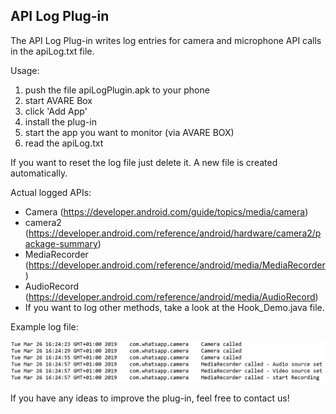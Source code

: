 API Log Plug-in
--------------------------

The API Log Plug-in writes log entries for camera and microphone API calls in the apiLog.txt file.

Usage: 
1. push the file apiLogPlugin.apk to your phone
2. start AVARE Box
3. click 'Add App'
4. install the plug-in
5. start the app you want to monitor (via AVARE BOX)
6. read the apiLog.txt

If you want to reset the log file just delete it. A new file is created automatically.

Actual logged APIs:

- Camera (https://developer.android.com/guide/topics/media/camera)
- camera2 (https://developer.android.com/reference/android/hardware/camera2/package-summary)
- MediaRecorder (https://developer.android.com/reference/android/media/MediaRecorder)
- AudioRecord (https://developer.android.com/reference/android/media/AudioRecord)
- If you want to log other methods, take a look at the Hook_Demo.java file.

Example log file:

![alt text](https://github.com/chritsian/PRIVACY-AVARE/blob/master/AVARE-Box-Plug-ins/apiLogPlugin/apiLogScreen.PNG)

If you have any ideas to improve the plug-in, feel free to contact us!
